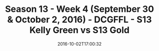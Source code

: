 ---
title: Season 13 - Week 4 (September 30 & October 2, 2016) - DCGFFL - S13 Kelly Green
  vs S13 Gold
teams-score:
- team: _teams/s13-kelly.md
  score:
- team: _teams/s13-gold.md
  score: 18
mvp: S. Cuviello (Kelly); W. Jackson (Gold)
game-ball: J. Piedrahita (Kelly); C. Melhauser (Gold)
season: 13
week: 4
date: '2016-10-02T17:00:32'
pageid: season-13-week-4-september-30-october-2-2016-4817-vs-4816
---